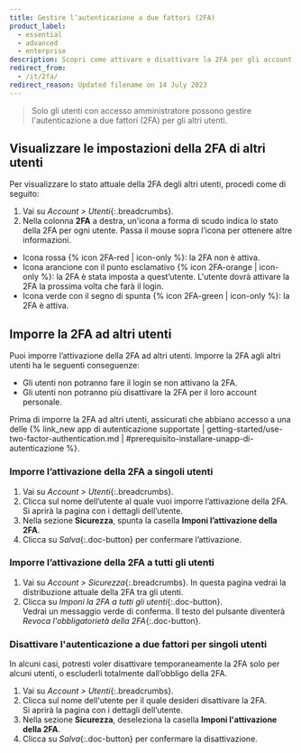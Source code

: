 ```yaml
---
title: Gestire l’autenticazione a due fattori (2FA)
product_label:
  - essential
  - advanced
  - enterprise
description: Scopri come attivare e disattivare la 2FA per gli account dei tuoi dipendenti.
redirect_from:
  - /it/2fa/
redirect_reason: Updated filename on 14 July 2023
---
```


> Solo gli utenti con accesso amministratore possono gestire l'autenticazione a due fattori (2FA) per gli altri utenti.

## Visualizzare le impostazioni della 2FA di altri utenti

Per visualizzare lo stato attuale della 2FA degli altri utenti, procedi come di seguito:
1. Vai su _Account > Utenti_{:.breadcrumbs}.
2. Nella colonna **2FA** a destra, un'icona a forma di scudo indica lo stato della 2FA per ogni utente. Passa il mouse sopra l’icona per ottenere altre informazioni.
  - Icona rossa {% icon 2FA-red | icon-only %}: la 2FA non è attiva.
  - Icona arancione con il punto esclamativo {% icon 2FA-orange | icon-only %}: la 2FA è stata imposta a quest’utente. L'utente dovrà attivare la 2FA la prossima volta che farà il login.
  - Icona verde con il segno di spunta {% icon 2FA-green | icon-only %}: la 2FA è attiva.

## Imporre la 2FA ad altri utenti
Puoi imporre l’attivazione della 2FA ad altri utenti. Imporre la 2FA agli altri utenti ha le seguenti conseguenze:

- Gli utenti non potranno fare il login se non attivano la 2FA.
- Gli utenti non potranno più disattivare la 2FA per il loro account personale.

Prima di imporre la 2FA ad altri utenti, assicurati che abbiano accesso a una delle {% link_new app di autenticazione supportate | getting-started/use-two-factor-authentication.md | #prerequisito-installare-unapp-di-autenticazione %}.

### Imporre l’attivazione della 2FA a singoli utenti

1. Vai su _Account > Utenti_{:.breadcrumbs}.
2. Clicca sul nome dell’utente al quale vuoi imporre l’attivazione della 2FA.  
   Si aprirà la pagina con i dettagli dell’utente.
3. Nella sezione **Sicurezza**, spunta la casella **Imponi l’attivazione della 2FA**.
4. Clicca su _Salva_{:.doc-button} per confermare l’attivazione.

### Imporre l’attivazione della 2FA a tutti gli utenti

1. Vai su _Account > Sicurezza_{:.breadcrumbs}. In questa pagina vedrai la distribuzione attuale della 2FA tra gli utenti.
2. Clicca su _Imponi la 2FA a tutti gli utenti_{:.doc-button}.  
   Vedrai un messaggio verde di conferma. Il testo del pulsante diventerà _Revoca l'obbligatorietà della 2FA_{:.doc-button}.

### Disattivare l'autenticazione a due fattori per singoli utenti

In alcuni casi, potresti voler disattivare temporaneamente la 2FA solo per alcuni utenti, o escluderli totalmente dall’obbligo della 2FA.

1. Vai su _Account > Utenti_{:.breadcrumbs}.
2. Clicca sul nome dell'utente per il quale desideri disattivare la 2FA.  
   Si aprirà la pagina con i dettagli dell’utente.
3. Nella sezione **Sicurezza**, deseleziona la casella **Imponi l'attivazione della 2FA**.
4. Clicca su _Salva_{:.doc-button} per confermare la disattivazione.
